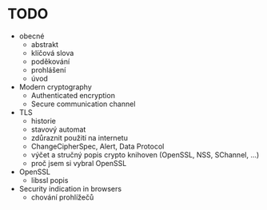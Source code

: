 # TODO

* obecné
    * abstrakt
    * klíčová slova
    * poděkování
    * prohlášení
    * úvod
* Modern cryptography
    * Authenticated encryption
    * Secure communication channel
* TLS
    * historie
    * stavový automat
    * zdůraznit použití na internetu
    * ChangeCipherSpec, Alert, Data Protocol
    * výčet a stručný popis crypto knihoven (OpenSSL, NSS, SChannel, ...)
    * proč jsem si vybral OpenSSL
* OpenSSL
    * libssl popis
* Security indication in browsers
    * chování prohlížečů
